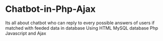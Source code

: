 # Chatbot-in-Php-Ajax
Its all about chatbot who can reply to every possible answers of users if matched with feeded data in database
Using HTML MySQL database Php Javascript and Ajax
